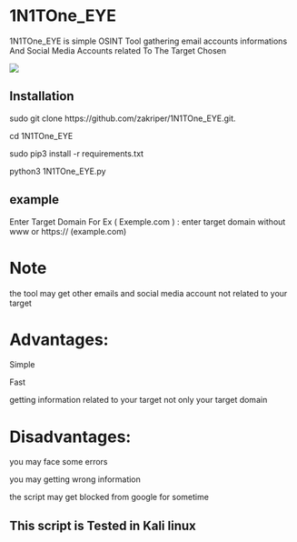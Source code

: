 # 1N1TOne_EYE
<p>1N1TOne_EYE is simple OSINT Tool gathering email accounts informations And Social Media Accounts related To The Target Chosen</p> 
 <a href="https://in1tone.wordpress.com/"><img src="https://in1tone.files.wordpress.com/2021/08/1n1tone_eye.png?"></a>
  
 <h2>Installation</h2>
 
<p> sudo git clone https://github.com/zakriper/1N1TOne_EYE.git. <p>
<p> cd 1N1TOne_EYE <p>
<p> sudo pip3 install -r requirements.txt <p>
<p> python3 1N1TOne_EYE.py<p>

<h2>example</h2>
Enter Target Domain For Ex ( Exemple.com ) : enter target domain without www or https://  (example.com)

<h1> Note</h2>

<p>the tool may get other emails and social media account not related to your target<p>
 
 <h1> Advantages: </h1>
 
 <p>Simple<p>
 <p>Fast<p>
 <p>getting information related to your target not only your target domain<p>
 
 <h1>Disadvantages:</h1>
 
 <p>you may face some errors<p>
 <p>you may getting wrong information<p>
 <p>the script may get blocked from google for sometime<p>
  
<h2> This script is Tested in Kali linux</h2>
